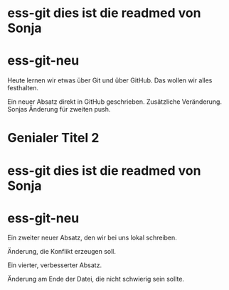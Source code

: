 
# ess-git dies ist die readmed von Sonja


# ess-git-neu




Heute lernen wir etwas über Git und über GitHub.
Das wollen wir alles festhalten.


Ein neuer Absatz direkt in GitHub geschrieben. Zusätzliche Veränderung. Sonjas Änderung für zweiten push.






# Genialer Titel 2


# ess-git dies ist die readmed von Sonja

# ess-git-neu

Ein zweiter neuer Absatz, den wir bei uns lokal schreiben.

Änderung, die Konflikt erzeugen soll.



Ein vierter, verbesserter Absatz.


Änderung am Ende der Datei, die nicht schwierig sein sollte.




